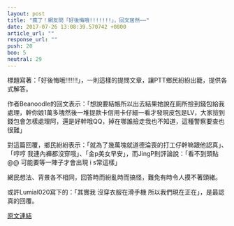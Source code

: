 ```yaml
---
layout: post
title: "瘋了！網友問「好後悔哦!!!!!!!」，回文居然⋯⋯"
date: 2017-07-26 13:08:39.570742 +0800
article_url: ""
response_url: ""
push: 20
boo: 5
neutral: 29
---
```


標題寫著：「好後悔哦!!!!!!!」，一則這樣的提問文章，讓PTT鄉民紛紛出籠，提供各式解答。

作者Beanoodle的回文表示：「想說要結帳所以出去結果她說在廁所撿到錢包給我處理，幹你娘1萬多塊然後一堆提款卡信用卡仔細一看才發現皮包是LV，大家撿到錢包會怎樣處理阿，還是好幹哦QQ，掉在哪誰撿走我也不知道，這種警察要查也很難」

對這篇回覆，鄉民紛紛表示：「就為了幾萬塊就道德淪喪的打工仔幹嘛跟他認真」、「哼哼 我連內褲都沒穿哦」、「金p美女早安」，而JingP則評論說：「看不到頭貼@@ 可能要等一陣子才會出現 i s常這樣」

網民想法、背景各不相同，回答時而紛亂時而搞怪，難免有時令人摸不著頭緒。

或許Lumial020寫下的：「其實我 沒穿衣服在滑手機 所以我們現在正在」，是最認真的回覆。

<a href = "https://www.ptt.cc/bbs/Gossiping/M.1501019503.A.EB5.html">原文連結</a>

